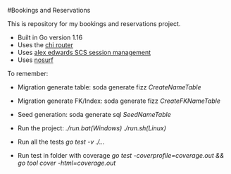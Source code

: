#Bookings and Reservations

This is repository for my bookings and reservations project.

- Built in Go version 1.16
- Uses the [chi router](https://github.com/go-chi/chi)
- Uses [alex edwards SCS session management](https://github.com/alexedwards/scs)
- Uses [nosurf](https://github.com/justinas/nosurf)

To remember:

- Migration generate table:
soda generate fizz *CreateNameTable*

- Migration generate FK/Index:
soda generate fizz *CreateFKNameTable*

- Seed generation:
soda generate sql *SeedNameTable*
  
- Run the project:
*./run.bat(Windows)*
*./run.sh(Linux)*
  
- Run all the tests
*go test -v ./...*
  
- Run test in folder with coverage
*go test -coverprofile=coverage.out && go tool cover -html=coverage.out*